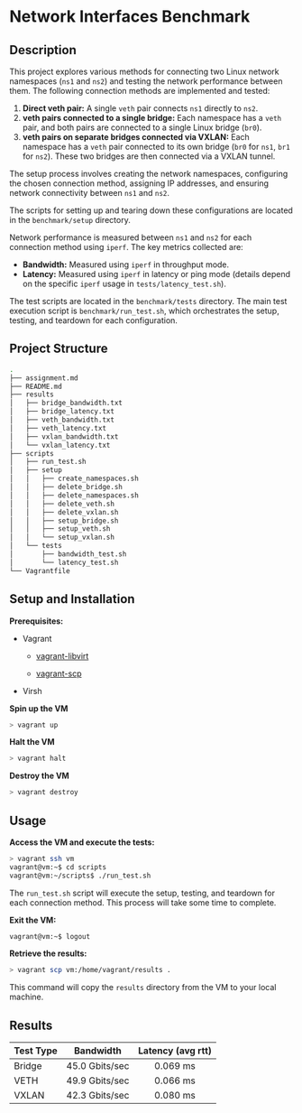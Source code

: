 # Network Interfaces Benchmark

## Description

This project explores various methods for connecting two Linux network namespaces (`ns1` and `ns2`) and testing the network performance between them. The following connection methods are implemented and tested:

1. **Direct veth pair:** A single `veth` pair connects `ns1` directly to `ns2`.
2. **veth pairs connected to a single bridge:** Each namespace has a `veth` pair, and both pairs are connected to a single Linux bridge (`br0`).
3. **veth pairs on separate bridges connected via VXLAN:** Each namespace has a `veth` pair connected to its own bridge (`br0` for `ns1`, `br1` for `ns2`). These two bridges are then connected via a VXLAN tunnel.

The setup process involves creating the network namespaces, configuring the chosen connection method, assigning IP addresses, and ensuring network connectivity between `ns1` and `ns2`.

The scripts for setting up and tearing down these configurations are located in the `benchmark/setup` directory.

Network performance is measured between `ns1` and `ns2` for each connection method using `iperf`. The key metrics collected are:

* **Bandwidth:** Measured using `iperf` in throughput mode.
* **Latency:** Measured using `iperf` in latency or ping mode (details depend on the specific `iperf` usage in `tests/latency_test.sh`).

The test scripts are located in the `benchmark/tests` directory. The main test execution script is `benchmark/run_test.sh`, which orchestrates the setup, testing, and teardown for each configuration.

## Project Structure

```bash
.
├── assignment.md
├── README.md
├── results
│   ├── bridge_bandwidth.txt
│   ├── bridge_latency.txt
│   ├── veth_bandwidth.txt
│   ├── veth_latency.txt
│   ├── vxlan_bandwidth.txt
│   └── vxlan_latency.txt
├── scripts
│   ├── run_test.sh
│   ├── setup
│   │   ├── create_namespaces.sh
│   │   ├── delete_bridge.sh
│   │   ├── delete_namespaces.sh
│   │   ├── delete_veth.sh
│   │   ├── delete_vxlan.sh
│   │   ├── setup_bridge.sh
│   │   ├── setup_veth.sh
│   │   └── setup_vxlan.sh
│   └── tests
│       ├── bandwidth_test.sh
│       └── latency_test.sh
└── Vagrantfile
```

## Setup and Installation

**Prerequisites:**

- Vagrant
  
  - [vagrant-libvirt](https://github.com/pradels/vagrant-libvirt)
  
  - [vagrant-scp](https://github.com/invernizzi/vagrant-scp)

- Virsh

**Spin up the VM**

```bash
> vagrant up
```

**Halt the VM**

```bash
> vagrant halt
```

**Destroy the VM**

```bash
> vagrant destroy
```

## Usage

**Access the VM and execute the tests:**

```bash
> vagrant ssh vm
vagrant@vm:~$ cd scripts
vagrant@vm:~/scripts$ ./run_test.sh
```

The `run_test.sh` script will execute the setup, testing, and teardown for each connection method. This process will take some time to complete.

**Exit the VM:**

```bash
vagrant@vm:~$ logout
```

**Retrieve the results:**

```bash
> vagrant scp vm:/home/vagrant/results .
```

This command will copy the `results` directory from the VM to your local machine.

## Results

| Test Type | Bandwidth      | Latency (avg rtt) |
| --------- | -------------- |:-----------------:|
| Bridge    | 45.0 Gbits/sec | 0.069 ms          |
| VETH      | 49.9 Gbits/sec | 0.066 ms          |
| VXLAN     | 42.3 Gbits/sec | 0.080 ms          |
